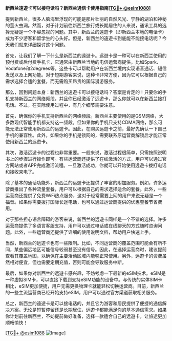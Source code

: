 **新西兰遠遊卡可以接电话吗？新西兰通信卡使用指南[[TG💪+ @esim1088](https://t.me/s/esim1088)]**

提到新西兰，很多人脑海里浮现的可能是那片壮丽的自然风光、宁静的湖泊和神秘的萤火虫洞。然而，对于计划前往新西兰旅行或长期居住的人来说，通讯工具的选择无疑是一个不容忽视的问题。其中，新西兰的遠遊卡（即新西兰本地的电话卡）成为不少游客和留学生的心头好。但是，新西兰的遠遊卡到底能不能接电话呢？今天我们就来详细探讨这个问题。

首先，让我们了解一下什么是新西兰的遠遊卡。远遊卡是一种可以在新西兰使用的预付费或后付费手机卡，它通常由新西兰当地的电信运营商提供，比如Spark、Vodafone和2degrees等。这些卡可以帮助用户在新西兰境内实现语音通话、短信发送以及上网功能。对于短期游客来说，这种卡非常方便，因为它可以根据自己的需求选择合适的套餐，而无需购买昂贵的国际漫游服务。

那么，回到问题本身：新西兰的遠遊卡可以接电话吗？答案是肯定的！只要你的手机支持新西兰的网络频段，并且你已经激活了远遊卡，那么你就可以在新西兰接打电话。不过，在实际使用过程中，有几个细节需要注意。

首先，确保你的手机支持新西兰的网络频段。新西兰主要使用的是GSM网络，大多数现代智能手机都支持这一频段。但如果你的手机只支持CDMA网络，那么可能无法正常使用新西兰的远遊卡。因此，在购买远遊卡之前，最好先确认一下自己手机的兼容性。此外，如果你的手机是锁网的，需要联系原运营商解锁后才能正常使用新西兰的远遊卡。

其次，激活远遊卡的过程也非常重要。一般来说，激活过程很简单，只需按照说明书上的步骤进行操作即可。有些运营商还提供了在线激活的方式，用户可以通过官方网站或者APP完成激活流程。一旦激活成功，你就可以开始使用远遊卡拨打电话和接收来电了。

除了基本的通话功能外，新西兰的远遊卡还提供了丰富的附加服务。例如，许多运营商推出了各种流量套餐，用户可以根据自己的需求选择适合的套餐。此外，一些运营商还提供了免费WiFi热点服务，这对于经常需要上网的用户来说无疑是一个福音。如果你需要拨打国际长途电话，也可以通过运营商提供的优惠套餐节省费用。

对于那些担心语言障碍的游客来说，新西兰的远遊卡同样是一个不错的选择。许多运营商提供了多语言客服支持，用户可以通过电话或在线聊天的方式随时咨询问题。此外，一些运营商还提供了详细的使用说明文档，帮助用户快速上手。

当然，新西兰的远遊卡也有一些限制。比如，不同运营商的覆盖范围可能会有所不同，某些偏远地区可能信号较弱甚至没有信号。因此，在选择运营商时，建议提前查看其覆盖地图，以确保在主要活动区域内能够正常使用。另外，远遊卡的资费虽然相对便宜，但也需要定期充值，否则可能会导致服务中断。

最后，如果你对新西兰的远遊卡感兴趣，不妨考虑一下最新的eSIM技术。eSIM是一种虚拟SIM卡，可以直接下载到支持eSIM功能的设备中。与传统的实体SIM卡相比，eSIM更加便捷，用户无需更换物理卡就能轻松切换运营商。目前，新西兰的一些主流运营商已经开始支持eSIM，用户可以通过官方渠道获取相关服务。

总之，新西兰的遠遊卡是可以接电话的，并且它为游客和居民提供了便捷的通信解决方案。无论是短暂停留还是长期居住，远遊卡都能满足你的基本通信需求。如果你计划前往新西兰，不妨提前做好准备，选择一款适合自己的远遊卡，让旅途更加顺畅愉快！

[[TG💪+ @esim1088](https://t.me/s/esim1088) ![Image](https://i.postimg.cc/4NQfJmqS/Snipaste-2025-05-13-00-14-12.png)]